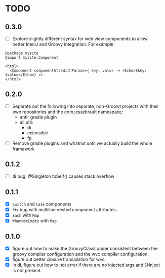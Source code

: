 # TODO

## 0.3.0
- [ ] Explore slightly different syntax for web view components to allow better InteliJ and Groovy integration. 
For example:
```
@package mysite
@import mysite.Component

<html>
  <Component componentAttrWithParams={ key, value -> <Echo>$key: $value</Echo>} />
</html>
```

## 0.2.0
- [ ] Separate out the following into separate, non-Groowt projects with their own repositories and the com.jessebrault
  namespace:
  - antlr gradle plugin
  - all util:
    - di
    - extensible
    - fp
- [ ] Remove gradle plugins and whatnot until we actually build the whole framework

## 0.1.2
- [ ] di bug: @Singleton toSelf() causes stack overflow

## 0.1.1
- [x] `Switch` and `Case` components
- [x] Fix bug with multiline nested component attributes.
- [x] `Each` with `Map`
- [x] `WhenNotEmpty` with `Map`

## 0.1.0
- [x] figure out how to make the GroovyClassLoader consistent between the groovy compiler configuration and the wvc
  compiler configuration.
- [x] figure out better closure transpilation for wvc.
- [x] in di, figure out how to not error if there are no injected args and @Inject is not present.
